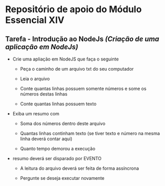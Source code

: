 # Repositório de apoio do Módulo Essencial XIV

## Tarefa - Introdução ao NodeJs *(Criação de uma aplicação em NodeJs)*

- Crie uma apliação em NodeJS que faça o seguinte

  - Peça o caminho de um arquivo txt do seu computador
  
  - Leia o arquivo
  
  - Conte quantas linhas possuem somente números e some os números destas linhas
  
  - Conte quantas linhas possuem texto

- Exiba um resumo com

  - Soma dos números dentro deste arquivo
  
  - Quantas linhas continham texto (se tiver texto e número na mesma linha deverá contar aqui)
  
  - Quanto tempo demorou a execução

- resumo deverá ser disparado por EVENTO

  - A leitura do arquivo deverá ser feita de forma assíncrona

  - Pergunte se deseja executar novamente
